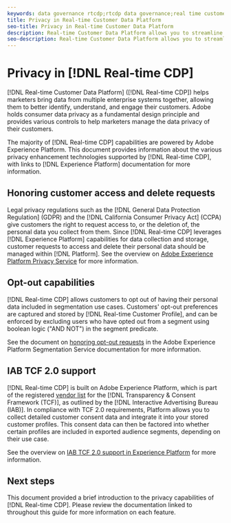 ```yaml
---
keywords: data governance rtcdp;rtcdp data governance;real time customer data profile data governance;privacy rtcdp;rtcdp privacy
title: Privacy in Real-time Customer Data Platform
seo-title: Privacy in Real-time Customer Data Platform
description: Real-time Customer Data Platform allows you to streamline the process of keeping your data operations compliant with privacy regulations.
seo-description: Real-time Customer Data Platform allows you to streamline the process of keeping your data operations compliant with privacy regulations.
---
```


# Privacy in [!DNL Real-time CDP]

[!DNL Real-time Customer Data Platform] ([!DNL Real-time CDP]) helps marketers bring data from multiple enterprise systems together, allowing them to better identify, understand, and engage their customers. Adobe holds consumer data privacy as a fundamental design principle and provides various controls to help marketers manage the data privacy of their customers.

The majority of [!DNL Real-time CDP] capabilities are powered by Adobe Experience Platform. This document provides information about the various privacy enhancement technologies supported by [!DNL Real-time CDP], with links to [!DNL Experience Platform] documentation for more information.

## Honoring customer access and delete requests

Legal privacy regulations such as the [!DNL General Data Protection Regulation] (GDPR) and the [!DNL California Consumer Privacy Act] (CCPA) give customers the right to request access to, or the deletion of, the personal data you collect from them. Since [!DNL Real-time CDP] leverages [!DNL Experience Platform] capabilities for data collection and storage, customer requests to access and delete their personal data should be managed within [!DNL Platform]. See the overview on [Adobe Experience Platform Privacy Service](../../privacy-service/home.md) for more information.

## Opt-out capabilities

[!DNL Real-time CDP] allows customers to opt out of having their personal data included in segmentation use cases. Customers' opt-out preferences are captured and stored by [!DNL Real-time Customer Profile], and can be enforced by excluding users who have opted out from a segment using boolean logic ("AND NOT") in the segment predicate.

See the document on [honoring opt-out requests](../../segmentation/honoring-opt-outs.md) in the Adobe Experience Platform Segmentation Service documentation for more information.

## IAB TCF 2.0 support

[!DNL Real-time CDP] is built on Adobe Experience Platform, which is part of the registered [vendor list](https://iabeurope.eu/vendor-list-tcf-v2-0/) for the [!DNL Transparency & Consent Framework (TCF)], as outlined by the [!DNL Interactive Advertising Bureau (IAB)]. In compliance with TCF 2.0 requirements, Platform allows you to collect detailed customer consent data and integrate it into your stored customer profiles. This consent data can then be factored into whether certain profiles are included in exported audience segments, depending on their use case.

See the overview on [IAB TCF 2.0 support in Experience Platform](../../landing/governance-privacy-security/consent/iab/overview.md) for more information.

## Next steps

This document provided a brief introduction to the privacy capabilities of [!DNL Real-time CDP]. Please review the documentation linked to throughout this guide for more information on each feature.